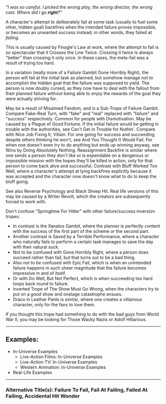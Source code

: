 _"I was so careful. I picked the wrong play, the wrong director, the wrong cast. Where did I go **right**?"_

A character's attempt to deliberately fail at some task (usually to fuel some other, hidden goal) backfires when the intended failure proves impossible, or becomes an unwanted success instead; in other words, they failed at _failing._

This is usually caused by Finagle's Law at work, where the attempt to fail is _so_ spectacular that it Crosses the Line Twice. Crossing it twice is always "better" than crossing it only once. In these cases, the meta-fail was a result of trying too hard.

In a variation (really more of a Failure Gambit Gone Horribly Right), the person will fail at the initial task as planned, but somehow manage not to accomplish the hidden goal that the failure was supposed to yield. The person is now doubly cursed, as they now have to deal with the fallout from their planned failure without being able to enjoy the rewards of the goal they were actually striving for.

May be a result of Misaimed Fandom, and is a Sub-Trope of Failure Gambit. Compare Fake–Real Turn, with "fake" and "real" replaced with "failure" and "success" respectively. Common for people with Dismotivation. May be caused by a Plague of Good Fortune. If the initial failure would be getting in trouble with the authorities, see Can't Get in Trouble for Nuthin'. Compare with Nice Job Fixing It, Villain. For one going for success and succeeding despite _others_ thinking he won't, see And You Thought It Would Fail. For when one doesn't even try to do anything but ends up winning anyway, see Wins by Doing Absolutely Nothing. Reassignment Backfire is similar where one sends a person they don't like or is expendable on a dangerous or impossible mission with the hopes they'll be killed in action, only for that person to come back alive and successful. Contrast with Bluff Worked Too Well, where a character's attempt at lying backfires explicitly because it was accepted and the character now doesn't know what to do to keep the bluff going.

See also Reverse Psychology and Black Sheep Hit. Real life versions of this may be caused by a Writer Revolt, which the creators are subsequently forced to work with.

Don't confuse "Springtime For Hitler" with other failure/success inversion tropes:

-   In contrast is the Xanatos Gambit, where the planner is perfectly content with the success of the first part of the scheme _or_ the second part.
-   Another contrast is Saved by a Terrible Performance, where a character who naturally fails to perform a certain task manages to save the day with their natural suck.
-   Not to be confused with Gone Horribly Right, where a person does succeed rather than fail, but that turns out to be a bad thing.
-   Also not to be confused with Epic Fail, which is when an unintended failure happens in such sheer magnitude that the failure becomes impressive in and of itself.
-   Or with Do Well, But Not Perfect, which is when succeeding too hard loops back round to failure.
-   Inverted Trope of The Show Must Go Wrong, when the characters try to put on a _good_ show and onstage catastrophe ensues.
-   Draco in Leather Pants is similar, where one creates a villainous character, only for the fans to love them.

If you thought this trope had something to do with the bad guys from World War II, you may be looking for Those Wacky Nazis or Adolf Hitlarious.

___

## Examples:

-   In-Universe Examples
    -   Live-Action Films: In-Universe Examples
    -   Live-Action TV: In-Universe Examples
    -   Western Animation: In-Universe Examples
-   Real-Life Examples

___

### **Alternative Title(s):** Failure To Fail, Fail At Failing, Failed At Failing, Accidental Hit Wonder